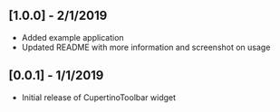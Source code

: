 ## [1.0.0] - 2/1/2019

* Added example application
* Updated README with more information and screenshot on usage

## [0.0.1] - 1/1/2019

* Initial release of CupertinoToolbar widget
